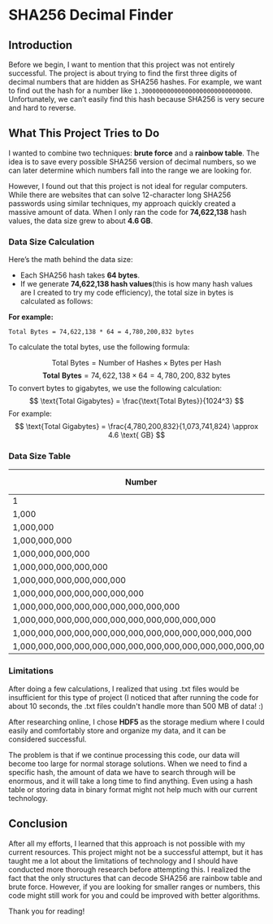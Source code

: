 # SHA256 Decimal Finder

## Introduction

Before we begin, I want to mention that this project was not entirely successful. The project is about trying to find the first three digits of decimal numbers that are hidden as SHA256 hashes. For example, we want to find out the hash for a number like `1.300000000000000000000000000000`. Unfortunately, we can’t easily find this hash because SHA256 is very secure and hard to reverse.

## What This Project Tries to Do

I wanted to combine two techniques: **brute force** and a **rainbow table**. The idea is to save every possible SHA256 version of decimal numbers, so we can later determine which numbers fall into the range we are looking for. 

However, I found out that this project is not ideal for regular computers. While there are websites that can solve 12-character long SHA256 passwords using similar techniques, my approach quickly created a massive amount of data. When I only ran the code for **74,622,138** hash values, the data size grew to about **4.6 GB**.

### Data Size Calculation

Here’s the math behind the data size:
- Each SHA256 hash takes **64 bytes**.
- If we generate **74,622,138 hash values**(this is how many hash values are I created to try my code efficiency), the total size in bytes is calculated as follows:
  
**For example:**

`Total Bytes = 74,622,138 * 64 = 4,780,200,832 bytes`

To calculate the total bytes, use the following formula:

$$
\text{Total Bytes} = \text{Number of Hashes} \times \text{Bytes per Hash}
$$
$$
\mathbf{Total \ Bytes} = 74,622,138 \times 64 = 4,780,200,832 \ \text{bytes}
$$
To convert bytes to gigabytes, we use the following calculation:
$$
\text{Total Gigabytes} = \frac{\text{Total Bytes}}{1024^3}
$$
For example:
$$
\text{Total Gigabytes} = \frac{4,780,200,832}{1,073,741,824} \approx 4.6 \text{ GB}
$$



### Data Size Table

| Number          | Name        | Zeros (Trailing) |
|------------------|-------------|------------------|
| 1                | One         | 0                |
| 1,000            | Thousand    | 3                |
| 1,000,000        | Million     | 6                |
| 1,000,000,000    | Billion     | 9                |
| 1,000,000,000,000| Trillion    | 12               |
| 1,000,000,000,000,000| Quadrillion| 15             |
| 1,000,000,000,000,000,000| Quintillion| 18         |
| 1,000,000,000,000,000,000,000| Sextillion| 21      |
| 1,000,000,000,000,000,000,000,000,000| Septillion| 24  |
| 1,000,000,000,000,000,000,000,000,000,000,000| Octillion| 27 |
| 1,000,000,000,000,000,000,000,000,000,000,000,000,000| Nonillion| 30 |
| 1,000,000,000,000,000,000,000,000,000,000,000,000,000,000| Decillion| 33 |

### Limitations

After doing a few calculations, I realized that using .txt files would be insufficient for this type of project (I noticed that after running the code for about 10 seconds, the .txt files couldn't handle more than 500 MB of data! :)

After researching online, I chose **HDF5** as the storage medium where I could easily and comfortably store and organize my data, and it can be considered successful.

The problem is that if we continue processing this code, our data will become too large for normal storage solutions. When we need to find a specific hash, the amount of data we have to search through will be enormous, and it will take a long time to find anything. Even using a hash table or storing data in binary format might not help much with our current technology.

## Conclusion

After all my efforts, I learned that this approach is not possible with my current resources. This project might not be a successful attempt, but it has taught me a lot about the limitations of technology and I should have conducted more thorough research before attempting this. I realized the fact that the only structures that can decode SHA256 are rainbow table and brute force. However, if you are looking for smaller ranges or numbers, this code might still work for you and could be improved with better algorithms.

Thank you for reading!
